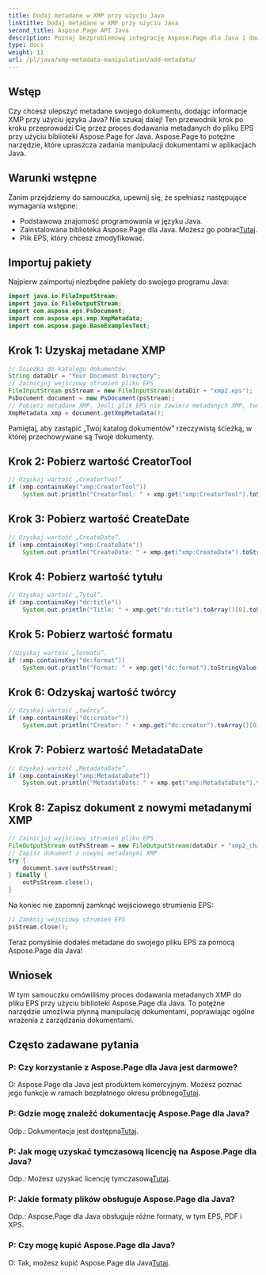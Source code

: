 ```yaml
---
title: Dodaj metadane w XMP przy użyciu Java
linktitle: Dodaj metadane w XMP przy użyciu Java
second_title: Aspose.Page API Java
description: Poznaj bezproblemową integrację Aspose.Page dla Java i dowiedz się, jak bez wysiłku dodawać metadane XMP do plików EPS. Podnieś poziom swojej gry w zarządzanie dokumentami już dziś!
type: docs
weight: 11
url: /pl/java/xmp-metadata-manipulation/add-metadata/
---
```

## Wstęp
Czy chcesz ulepszyć metadane swojego dokumentu, dodając informacje XMP przy użyciu języka Java? Nie szukaj dalej! Ten przewodnik krok po kroku przeprowadzi Cię przez proces dodawania metadanych do pliku EPS przy użyciu biblioteki Aspose.Page for Java. Aspose.Page to potężne narzędzie, które upraszcza zadania manipulacji dokumentami w aplikacjach Java.
## Warunki wstępne
Zanim przejdziemy do samouczka, upewnij się, że spełniasz następujące wymagania wstępne:
- Podstawowa znajomość programowania w języku Java.
-  Zainstalowana biblioteka Aspose.Page dla Java. Możesz go pobrać[Tutaj](https://releases.aspose.com/page/java/).
- Plik EPS, który chcesz zmodyfikować.
## Importuj pakiety
Najpierw zaimportuj niezbędne pakiety do swojego programu Java:
```java
import java.io.FileInputStream;
import java.io.FileOutputStream;
import com.aspose.eps.PsDocument;
import com.aspose.eps.xmp.XmpMetadata;
import com.aspose.page.BaseExamplesTest;
```
## Krok 1: Uzyskaj metadane XMP
```java
// Ścieżka do katalogu dokumentów.
String dataDir = "Your Document Directory";
// Zainicjuj wejściowy strumień pliku EPS
FileInputStream psStream = new FileInputStream(dataDir + "xmp2.eps");
PsDocument document = new PsDocument(psStream);
// Pobierz metadane XMP. Jeśli plik EPS nie zawiera metadanych XMP, tworzony jest nowy przy użyciu wartości z komentarzy do metadanych PS (%%Creator, %%CreateDate, %%Title itp.)
XmpMetadata xmp = document.getXmpMetadata();
```
Pamiętaj, aby zastąpić „Twój katalog dokumentów” rzeczywistą ścieżką, w której przechowywane są Twoje dokumenty.

## Krok 2: Pobierz wartość CreatorTool
```java
// Uzyskaj wartość „CreatorTool”.
if (xmp.containsKey("xmp:CreatorTool"))
    System.out.println("CreatorTool: " + xmp.get("xmp:CreatorTool").toStringValue());
```
## Krok 3: Pobierz wartość CreateDate
```java
// Uzyskaj wartość „CreateDate”.
if (xmp.containsKey("xmp:CreateDate"))
    System.out.println("CreateDate: " + xmp.get("xmp:CreateDate").toStringValue());
```
## Krok 4: Pobierz wartość tytułu
```java
// Uzyskaj wartość „Tytuł”.
if (xmp.containsKey("dc:title"))
    System.out.println("Title: " + xmp.get("dc:title").toArray()[0].toStringValue());
```
## Krok 5: Pobierz wartość formatu
```java
//Uzyskaj wartość „formatu”.
if (xmp.containsKey("dc:format"))
    System.out.println("Format: " + xmp.get("dc:format").toStringValue());
```
## Krok 6: Odzyskaj wartość twórcy
```java
// Uzyskaj wartość „twórcy”.
if (xmp.containsKey("dc:creator"))
    System.out.println("Creator: " + xmp.get("dc:creator").toArray()[0].toStringValue());
```
## Krok 7: Pobierz wartość MetadataDate
```java
// Uzyskaj wartość „MetadataDate”.
if (xmp.containsKey("xmp:MetadataDate"))
    System.out.println("MetadataDate: " + xmp.get("xmp:MetadataDate").toStringValue());
```
## Krok 8: Zapisz dokument z nowymi metadanymi XMP
```java
// Zainicjuj wyjściowy strumień pliku EPS
FileOutputStream outPsStream = new FileOutputStream(dataDir + "xmp2_changed.eps");
// Zapisz dokument z nowymi metadanymi XMP
try {			
    document.save(outPsStream);
} finally {
    outPsStream.close();
}
```
Na koniec nie zapomnij zamknąć wejściowego strumienia EPS:
```java
// Zamknij wejściowy strumień EPS
psStream.close();
```
Teraz pomyślnie dodałeś metadane do swojego pliku EPS za pomocą Aspose.Page dla Java!
## Wniosek
W tym samouczku omówiliśmy proces dodawania metadanych XMP do pliku EPS przy użyciu biblioteki Aspose.Page dla Java. To potężne narzędzie umożliwia płynną manipulację dokumentami, poprawiając ogólne wrażenia z zarządzania dokumentami.
## Często zadawane pytania
### P: Czy korzystanie z Aspose.Page dla Java jest darmowe?
 O: Aspose.Page dla Java jest produktem komercyjnym. Możesz poznać jego funkcje w ramach bezpłatnego okresu próbnego[Tutaj](https://releases.aspose.com/).
### P: Gdzie mogę znaleźć dokumentację Aspose.Page dla Java?
 Odp.: Dokumentacja jest dostępna[Tutaj](https://reference.aspose.com/page/java/).
### P: Jak mogę uzyskać tymczasową licencję na Aspose.Page dla Java?
 Odp.: Możesz uzyskać licencję tymczasową[Tutaj](https://purchase.aspose.com/temporary-license/).
### P: Jakie formaty plików obsługuje Aspose.Page dla Java?
Odp.: Aspose.Page dla Java obsługuje różne formaty, w tym EPS, PDF i XPS.
### P: Czy mogę kupić Aspose.Page dla Java?
 O: Tak, możesz kupić Aspose.Page dla Java[Tutaj](https://purchase.aspose.com/buy).